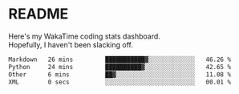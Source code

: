 # README

Here's my WakaTime coding stats dashboard.  
Hopefully, I haven't been slacking off.

<!--START_SECTION:waka-->

```txt
Markdown   26 mins         ███████████▓░░░░░░░░░░░░░   46.26 %
Python     24 mins         ██████████▓░░░░░░░░░░░░░░   42.65 %
Other      6 mins          ██▓░░░░░░░░░░░░░░░░░░░░░░   11.08 %
XML        0 secs          ░░░░░░░░░░░░░░░░░░░░░░░░░   00.01 %
```

<!--END_SECTION:waka-->